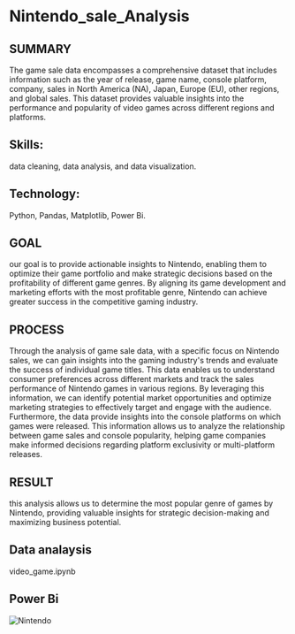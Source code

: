 # Nintendo_sale_Analysis

## SUMMARY 
The game sale data encompasses a comprehensive dataset that includes information such as the year of release, game name, console platform, company, sales in North America (NA), Japan, Europe (EU), other regions, and global sales. This dataset provides valuable insights into the performance and popularity of video games across different regions and platforms.

## Skills: 
data cleaning, data analysis, and data visualization.

## Technology: 
Python, Pandas, Matplotlib, Power Bi.

## GOAL 
our goal is to provide actionable insights to Nintendo, enabling them to optimize their game portfolio and make strategic decisions based on the profitability of different game genres. By aligning its game development and marketing efforts with the most profitable genre, Nintendo can achieve greater success in the competitive gaming industry.

## PROCESS 
Through the analysis of game sale data, with a specific focus on Nintendo sales, we can gain insights into the gaming industry's trends and evaluate the success of individual game titles. This data enables us to understand consumer preferences across different markets and track the sales performance of Nintendo games in various regions. By leveraging this information, we can identify potential market opportunities and optimize marketing strategies to effectively target and engage with the audience. Furthermore, the data provide insights into the console platforms on which games were released. This information allows us to analyze the relationship between game sales and console popularity, helping game companies make informed decisions regarding platform exclusivity or multi-platform releases.

## RESULT 
this analysis allows us to determine the most popular genre of games by Nintendo, providing valuable insights for strategic decision-making and maximizing business potential.

## Data analaysis 
 video_game.ipynb

## Power Bi 
![Nintendo](https://github.com/YounamS/Python_Projects-Panda-Numpy-Matplotlib/assets/40123305/871e4561-1636-4ef9-a6a4-a2f12159e624)



